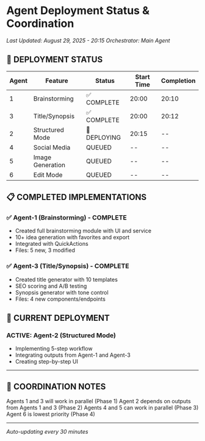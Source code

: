 # Agent Deployment Status & Coordination
*Last Updated: August 29, 2025 - 20:15*
*Orchestrator: Main Agent*

## 🚀 DEPLOYMENT STATUS

| Agent | Feature | Status | Start Time | Completion |
|-------|---------|--------|------------|-----------|
| 1 | Brainstorming | ✅ COMPLETE | 20:00 | 20:10 |
| 3 | Title/Synopsis | ✅ COMPLETE | 20:00 | 20:12 |
| 2 | Structured Mode | 🔄 DEPLOYING | 20:15 | -- |
| 4 | Social Media | QUEUED | -- | -- |
| 5 | Image Generation | QUEUED | -- | -- |
| 6 | Edit Mode | QUEUED | -- | -- |

## 📋 COMPLETED IMPLEMENTATIONS

### ✅ Agent-1 (Brainstorming) - COMPLETE
- Created full brainstorming module with UI and service
- 10+ idea generation with favorites and export
- Integrated with QuickActions
- Files: 5 new, 3 modified

### ✅ Agent-3 (Title/Synopsis) - COMPLETE  
- Created title generator with 10 templates
- SEO scoring and A/B testing
- Synopsis generator with tone control
- Files: 4 new components/endpoints

## 🔄 CURRENT DEPLOYMENT

### ACTIVE: Agent-2 (Structured Mode)
- Implementing 5-step workflow
- Integrating outputs from Agent-1 and Agent-3
- Creating step-by-step UI

---

## 🔄 COORDINATION NOTES

Agents 1 and 3 will work in parallel (Phase 1)
Agent 2 depends on outputs from Agents 1 and 3 (Phase 2)
Agents 4 and 5 can work in parallel (Phase 3)
Agent 6 is lowest priority (Phase 4)

---

*Auto-updating every 30 minutes*